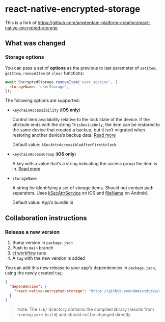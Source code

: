 # react-native-encrypted-storage

This is a fork of https://github.com/amsterdam-platform-creation/react-native-encrypted-storage.

## What was changed

### Storage options

You can pass a set of **options** as the previous to last parameter of `setItem`, `getItem`, `removeItem` or `clear` functions:

```js
await EncryptedStorage.removeItem('user_session', {
  storageName: 'userStorage',
});
```

The following options are supported:

- `keychainAccessibility` (**iOS only**)

  Control item availability relative to the lock state of the device. If the attribute ends with the string `ThisDeviceOnly`, the item can be restored to the same device that created a backup, but it isn’t migrated when restoring another device’s backup data. [Read more](https://developer.apple.com/documentation/security/keychain_services/keychain_items/restricting_keychain_item_accessibility?language=objc)

  Default value: `kSecAttrAccessibleAfterFirstUnlock`

- `keychainAccessGroup` (**iOS only**)

  A key with a value that’s a string indicating the access group the item is in. [Read more](https://developer.apple.com/documentation/security/ksecattraccessgroup)

- `storageName`

  A string for identifying a set of storage items. Should not contain path separators. Uses [kSecAttrService](https://developer.apple.com/documentation/security/ksecattrservice?language=objc) on iOS and [fileName](https://developer.android.com/reference/kotlin/androidx/security/crypto/EncryptedSharedPreferences?hl=en#create) on Android.

  Default value: App's bundle id

## Collaboration instructions

### Release a new version

1. Bump version in `package.json`
1. Push to `main` branch
1. [ci workflow](.github/workflows/ci.yml) runs
1. A `tag` with the new version is added

You can add this new release to your app's dependencies in `package.json`, using the newly created `tag`:

```json
{
  "dependencies": {
    "react-native-encrypted-storage": "https://github.com/damiandizeo/react-native-encrypted-storage.git"
  }
}
```

> Note: The `lib/` directory contains the compiled library (results from running `yarn build`) and should not be changed directly.
